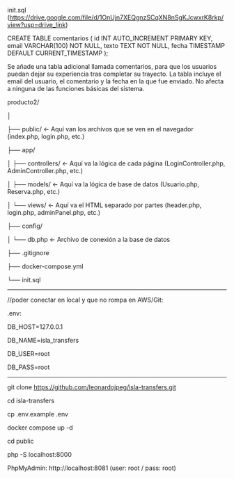 init.sql (https://drive.google.com/file/d/1OnUjn7XEQgnzSCqXN8nSgKJcwxrK8rkp/view?usp=drive_link)

CREATE TABLE comentarios (
  id INT AUTO_INCREMENT PRIMARY KEY,
  email VARCHAR(100) NOT NULL,
  texto TEXT NOT NULL,
  fecha TIMESTAMP DEFAULT CURRENT_TIMESTAMP
);

Se añade una tabla adicional llamada comentarios, para que los usuarios puedan dejar su experiencia tras completar su trayecto. La tabla incluye el email del usuario, el comentario y la fecha en la que fue enviado. No afecta a ninguna de las funciones básicas del sistema.


producto2/

│

├── public/            ← Aquí van los archivos que se ven en el navegador (index.php, login.php, etc.)

├── app/

│   ├── controllers/   ← Aquí va la lógica de cada página (LoginController.php, AdminController.php, etc.)

│   ├── models/        ← Aquí va la lógica de base de datos (Usuario.php, Reserva.php, etc.)

│   └── views/         ← Aquí va el HTML separado por partes (header.php, login.php, adminPanel.php, etc.)

├── config/

│   └── db.php         ← Archivo de conexión a la base de datos

├── .gitignore

├── docker-compose.yml

└── init.sql

___

//poder conectar en local y que no rompa en  AWS/Git:

.env:

DB_HOST=127.0.0.1

DB_NAME=isla_transfers

DB_USER=root

DB_PASS=root

___________

git clone https://github.com/leonardojpeg/isla-transfers.git

cd isla-transfers

cp .env.example .env

docker compose up -d

cd public

php -S localhost:8000

PhpMyAdmin: http://localhost:8081 (user: root / pass: root)

